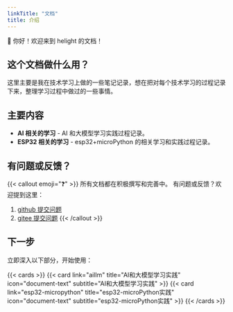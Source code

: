 ```yaml
---
linkTitle: "文档"
title: 介绍
---
```


👋 你好！欢迎来到 helight 的文档！

<!--more-->

## 这个文档做什么用？

这里主要是我在技术学习上做的一些笔记记录，想在把对每个技术学习的过程记录下来，整理学习过程中做过的一些事情。

## 主要内容

- **AI 相关的学习** - AI 和大模型学习实践过程记录。
- **ESP32 相关的学习** - esp32+microPython 的相关学习和实践过程记录。

## 有问题或反馈？

{{< callout emoji="❓" >}}
  所有文档都在积极撰写和完善中。
  有问题或反馈？欢迎提到这里：
  1. [github 提交问题](https://github.com/helight/hxblog/issues)
  2. [gitee 提交问题](https://gitee.com/helight/hxblog/issues)
{{< /callout >}}

## 下一步

立即深入以下部分，开始使用：

{{< cards >}}
  {{< card link="aillm" title="AI和大模型学习实践" icon="document-text" subtitle="AI和大模型学习实践" >}}
  {{< card link="esp32-micropython" title="esp32-microPython实践" icon="document-text" subtitle="esp32-microPython实践" >}}
{{< /cards >}}
